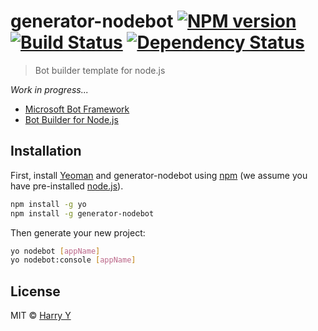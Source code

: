 # generator-nodebot [![NPM version][npm-image]][npm-url] [![Build Status][travis-image]][travis-url] [![Dependency Status][daviddm-image]][daviddm-url]
> Bot builder template for node.js


_Work in progress..._

* [Microsoft Bot Framework](https://dev.botframework.com/)
* [Bot Builder for Node.js](http://docs.botframework.com/builder/node/overview/)


## Installation

First, install [Yeoman](http://yeoman.io) and generator-nodebot using [npm](https://www.npmjs.com/) (we assume you have pre-installed [node.js](https://nodejs.org/)).

```bash
npm install -g yo
npm install -g generator-nodebot
```

Then generate your new project:

```bash
yo nodebot [appName]
yo nodebot:console [appName]
```


## License

MIT © [Harry Y](https://github.com/harrywye/generator-nodebot)


[npm-image]: https://badge.fury.io/js/generator-nodebot.svg
[npm-url]: https://npmjs.org/package/generator-nodebot
[travis-image]: https://travis-ci.org/harrywye/generator-nodebot.svg?branch=master
[travis-url]: https://travis-ci.org/harrywye/generator-nodebot
[daviddm-image]: https://david-dm.org/harrywye/generator-nodebot.svg?theme=shields.io
[daviddm-url]: https://david-dm.org/harrywye/generator-nodebot
